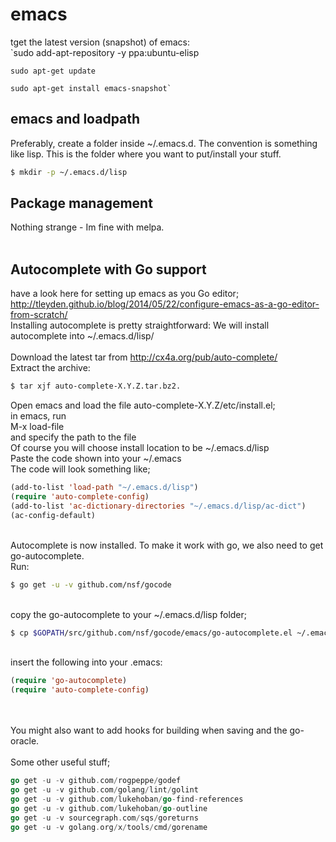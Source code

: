 # emacs
tget the latest version (snapshot) of emacs:  
	`sudo add-apt-repository -y ppa:ubuntu-elisp  
	
	sudo apt-get update  
	
	sudo apt-get install emacs-snapshot`

## emacs and loadpath
Preferably, create a folder inside ~/.emacs.d. The convention is something like lisp.
This is the folder where you want to put/install your stuff.

```bash
$ mkdir -p ~/.emacs.d/lisp
```

## Package management
Nothing strange - Im fine with melpa.
<br>
<br>
## Autocomplete with Go support
have a look here for setting up emacs as you Go editor;
<br>http://tleyden.github.io/blog/2014/05/22/configure-emacs-as-a-go-editor-from-scratch/
<br>
Installing autocomplete is pretty straightforward:
We will install autocomplete into ~/.emacs.d/lisp/<br>
<br>Download the latest tar from http://cx4a.org/pub/auto-complete/
<br>
Extract the archive:

```bash
$ tar xjf auto-complete-X.Y.Z.tar.bz2.
```

Open emacs and load the file auto-complete-X.Y.Z/etc/install.el;<br>
in emacs, run <br>
M-x load-file
<br>
and specify the path to the file
<br>
Of course you will choose install location to be ~/.emacs.d/lisp<br>
Paste the code shown into your ~/.emacs<br>
The code will look something like;<br>

```lisp
(add-to-list 'load-path "~/.emacs.d/lisp")
(require 'auto-complete-config)
(add-to-list 'ac-dictionary-directories "~/.emacs.d/lisp/ac-dict")
(ac-config-default)
```

<br>
Autocomplete is now installed. To make it work with go, we also need to get go-autocomplete.
<br>
Run:<br>


```bash
$ go get -u -v github.com/nsf/gocode
```

<br>
copy the go-autocomplete to your ~/.emacs.d/lisp folder;

```bash
$ cp $GOPATH/src/github.com/nsf/gocode/emacs/go-autocomplete.el ~/.emacs.d/lisp
```
	  
<br>
insert the following into your .emacs:
<br>

```lisp
(require 'go-autocomplete)
(require 'auto-complete-config)
```
<br>
<br>
You might also want to add hooks for building when saving and the go-oracle.  
<br>
<br>
Some other useful stuff;  

```go get -u -v github.com/nsf/gocode  
go get -u -v github.com/rogpeppe/godef  
go get -u -v github.com/golang/lint/golint  
go get -u -v github.com/lukehoban/go-find-references  
go get -u -v github.com/lukehoban/go-outline  
go get -u -v sourcegraph.com/sqs/goreturns  
go get -u -v golang.org/x/tools/cmd/gorename  
```

